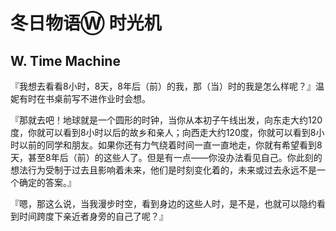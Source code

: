 # 冬日物语Ⓦ 时光机




## W. Time Machine #



『我想去看看8小时，8天，8年后（前）的我，那（当）时的我是怎么样呢？』温妮有时在书桌前写不进作业时会想。



『那就去吧！地球就是一个圆形的时钟，当你从本初子午线出发，向东走大约120度，你就可以看到8小时以后的故乡和亲人；向西走大约120度，你就可以看到8小时以前的同学和朋友。如果你还有力气绕着时间一直一直地走，你就有希望看到8天，甚至8年后（前）的这些人了。但是有一点——你没办法看见自己。你此刻的想法行为受制于过去且影响着未来，他们是时刻变化着的，未来或过去永远不是一个确定的答案。』



『嗯，那这么说，当我漫步时空，看到身边的这些人时，是不是，也就可以隐约看到时间跨度下亲近者身旁的自己了呢？』

